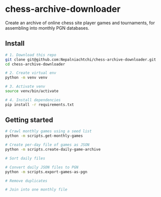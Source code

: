 chess-archive-downloader
========================

Create an archive of online chess site player games and tournaments, for assembling into monthly PGN databases.


## Install

```bash
# 1. Download this repo
git clone git@github.com:Nepalniachtchi/chess-archive-downloader.git
cd chess-archive-downloader

# 2. Create virtual env
python -m venv venv

# 3. Activate venv
source venv/bin/activate

# 4. Install dependencies
pip install -r requirements.txt
```

## Getting started

```bash
# Crawl monthly games using a seed list
python -m scripts.get-monthly-games

# Create per-day file of games as JSON
python -m scripts.create-daily-game-archive

# Sort daily files

# Convert daily JSON files to PGN
python -m scripts.export-games-as-pgn

# Remove duplicates

# Join into one monthly file
```
